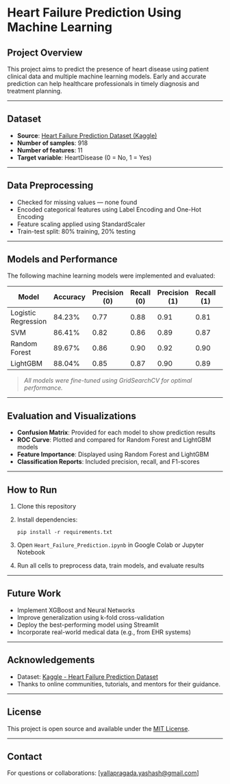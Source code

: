 # Heart Failure Prediction Using Machine Learning

## Project Overview

This project aims to predict the presence of heart disease using patient clinical data and multiple machine learning models. Early and accurate prediction can help healthcare professionals in timely diagnosis and treatment planning.

---

## Dataset

- **Source**: [Heart Failure Prediction Dataset (Kaggle)](https://www.kaggle.com/datasets/fedesoriano/heart-failure-prediction)  
- **Number of samples**: 918  
- **Number of features**: 11  
- **Target variable**: HeartDisease (0 = No, 1 = Yes)

---

## Data Preprocessing

- Checked for missing values — none found  
- Encoded categorical features using Label Encoding and One-Hot Encoding  
- Feature scaling applied using StandardScaler  
- Train-test split: 80% training, 20% testing

---

## Models and Performance

The following machine learning models were implemented and evaluated:

| Model               | Accuracy  | Precision (0) | Recall (0) | Precision (1) | Recall (1) | F1-Score (Weighted) |
|---------------------|-----------|----------------|-------------|----------------|-------------|----------------------|
| Logistic Regression | 84.23%    | 0.77           | 0.88        | 0.91           | 0.81        | 0.84                 |
| SVM                 | 86.41%    | 0.82           | 0.86        | 0.89           | 0.87        | 0.86                 |
| Random Forest       | 89.67%    | 0.86           | 0.90        | 0.92           | 0.90        | 0.90                 |
| LightGBM            | 88.04%    | 0.85           | 0.87        | 0.90           | 0.89        | 0.88                 |

> *All models were fine-tuned using GridSearchCV for optimal performance.*

---

## Evaluation and Visualizations

- **Confusion Matrix**: Provided for each model to show prediction results  
- **ROC Curve**: Plotted and compared for Random Forest and LightGBM models  
- **Feature Importance**: Displayed using Random Forest and LightGBM  
- **Classification Reports**: Included precision, recall, and F1-scores

---

## How to Run

1. Clone this repository  
2. Install dependencies:

   ```
   pip install -r requirements.txt
   ```

3. Open `Heart_Failure_Prediction.ipynb` in Google Colab or Jupyter Notebook  
4. Run all cells to preprocess data, train models, and evaluate results  

---

## Future Work

- Implement XGBoost and Neural Networks  
- Improve generalization using k-fold cross-validation  
- Deploy the best-performing model using Streamlit  
- Incorporate real-world medical data (e.g., from EHR systems)

---

## Acknowledgements

- Dataset: [Kaggle - Heart Failure Prediction Dataset](https://www.kaggle.com/datasets/fedesoriano/heart-failure-prediction)  
- Thanks to online communities, tutorials, and mentors for their guidance.

---

## License

This project is open source and available under the [MIT License](LICENSE).

---

## Contact

For questions or collaborations: [yallapragada.yashash@gmail.com]
